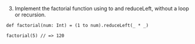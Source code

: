 3. Implement the factorial function using to and reduceLeft, without a loop or recursion.

```
def factorial(num: Int) = (1 to num).reduceLeft(_ * _)

factorial(5) // => 120
```
